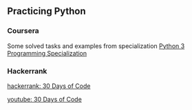 ## Practicing Python

### Coursera

Some solved tasks and examples from specialization [Python 3 Programming Specialization](https://www.coursera.org/specializations/python-3-programming)

### Hackerrank

[hackerrank: 30 Days of Code](https://www.hackerrank.com/domains/tutorials/30-days-of-code)

[youtube: 30 Days of Code](https://www.youtube.com/results?search_query=%2330DaysOfCode)